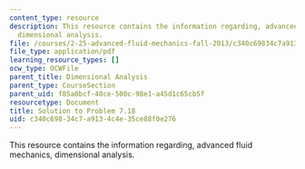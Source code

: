 ```yaml
---
content_type: resource
description: This resource contains the information regarding, advanced fluid mechanics,
  dimensional analysis.
file: /courses/2-25-advanced-fluid-mechanics-fall-2013/c340c69834c7a9134c4e35ce88f0e276_MIT2_25F13_Shapi7.18_Solut.pdf
file_type: application/pdf
learning_resource_types: []
ocw_type: OCWFile
parent_title: Dimensional Analysis
parent_type: CourseSection
parent_uid: f85a0bcf-40ce-500c-98e1-a45d1c65cb5f
resourcetype: Document
title: Solution to Problem 7.18
uid: c340c698-34c7-a913-4c4e-35ce88f0e276
---
```

This resource contains the information regarding, advanced fluid mechanics, dimensional analysis.